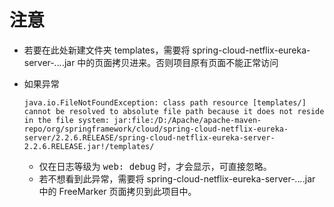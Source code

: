 # 注意

- 若要在此处新建文件夹 templates，需要将 spring-cloud-netflix-eureka-server-*.*.*.*.jar 中的页面拷贝进来。否则项目原有页面不能正常访问

- 如果异常
    ~~~
    java.io.FileNotFoundException: class path resource [templates/] cannot be resolved to absolute file path because it does not reside in the file system: jar:file:/D:/Apache/apache-maven-repo/org/springframework/cloud/spring-cloud-netflix-eureka-server/2.2.6.RELEASE/spring-cloud-netflix-eureka-server-2.2.6.RELEASE.jar!/templates/
    ~~~
    - 仅在日志等级为 <kbd>web: debug</kbd> 时，才会显示，可直接忽略。
    - 若不想看到此异常，需要将 spring-cloud-netflix-eureka-server-*.*.*.*.jar 中的 FreeMarker 页面拷贝到此项目中。
